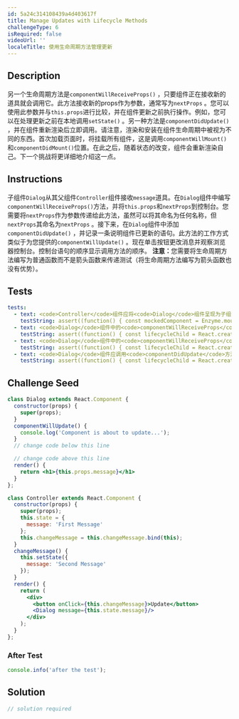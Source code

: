 ```yaml
---
id: 5a24c314108439a4d403617f
title: Manage Updates with Lifecycle Methods
challengeType: 6
isRequired: false
videoUrl: ''
localeTitle: 使用生命周期方法管理更新
---
```


## Description
<section id="description">另一个生命周期方法是<code>componentWillReceiveProps()</code> ，只要组件正在接收新的道具就会调用它。此方法接收新的props作为参数，通常写为<code>nextProps</code> 。您可以使用此参数并与<code>this.props</code>进行比较，并在组件更新之前执行操作。例如，您可以在处理更新之前在本地调用<code>setState()</code> 。另一种方法是<code>componentDidUpdate()</code> ，并在组件重新渲染后立即调用。请注意，渲染和安装在组件生命周期中被视为不同的东西。首次加载页面时，将挂载所有组件，这是调用<code>componentWillMount()</code>和<code>componentDidMount()</code>位置。在此之后，随着状态的改变，组件会重新渲染自己。下一个挑战将更详细地介绍这一点。 </section>

## Instructions
<section id="instructions">子组件<code>Dialog</code>从其父组件<code>Controller</code>组件接收<code>message</code>道具。在<code>Dialog</code>组件中编写<code>componentWillReceiveProps()</code>方法，并将<code>this.props</code>和<code>nextProps</code>到控制台。您需要将<code>nextProps</code>作为参数传递给此方法，虽然可以将其命名为任何名称，但<code>nextProps</code>其命名为<code>nextProps</code> 。接下来，在<code>Dialog</code>组件中添加<code>componentDidUpdate()</code> ，并记录一条说明组件已更新的语句。此方法的工作方式类似于为您提供的<code>componentWillUpdate()</code> 。现在单击按钮更改消息并观察浏览器控制台。控制台语句的顺序显示调用方法的顺序。 <strong>注意：</strong>您需要将生命周期方法编写为普通函数而不是箭头函数来传递测试（将生命周期方法编写为箭头函数也没有优势）。 </section>

## Tests
<section id='tests'>

```yml
tests:
  - text: <code>Controller</code>组件应将<code>Dialog</code>组件呈现为子组件。
    testString: assert((function() { const mockedComponent = Enzyme.mount(React.createElement(Controller)); return mockedComponent.find('Controller').length === 1 && mockedComponent.find('Dialog').length === 1; })(), 'The <code>Controller</code> component should render the <code>Dialog</code> component as a child.');
  - text: <code>Dialog</code>组件中的<code>componentWillReceiveProps</code>方法应将<code>this.props</code>记录到控制台。
    testString: assert((function() { const lifecycleChild = React.createElement(Dialog).type.prototype.componentWillReceiveProps.toString().replace(/ /g,''); return lifecycleChild.includes('console.log') && lifecycleChild.includes('this.props') })(), 'The <code>componentWillReceiveProps</code> method in the <code>Dialog</code> component should log <code>this.props</code> to the console.');
  - text: <code>Dialog</code>组件中的<code>componentWillReceiveProps</code>方法应将<code>nextProps</code>记录到控制台。
    testString: assert((function() { const lifecycleChild = React.createElement(Dialog).type.prototype.componentWillReceiveProps.toString().replace(/ /g,''); const nextPropsAsParameterTest = /componentWillReceiveProps(| *?= *?)(\(|)nextProps(\)|)( *?=> *?{| *?{|{)/; const nextPropsInConsoleLogTest = /console\.log\(.*?nextProps\b.*?\)/; return ( lifecycleChild.includes('console.log') && nextPropsInConsoleLogTest.test(lifecycleChild) && nextPropsAsParameterTest.test(lifecycleChild) ); })(), 'The <code>componentWillReceiveProps</code> method in the <code>Dialog</code> component should log <code>nextProps</code> to the console.');
  - text: <code>Dialog</code>组件应调用<code>componentDidUpdate</code>方法并将消息记录到控制台。
    testString: assert((function() { const lifecycleChild = React.createElement(Dialog).type.prototype.componentDidUpdate.toString().replace(/ /g,''); return lifecycleChild.length !== 'undefined' && lifecycleChild.includes('console.log'); })(), 'The <code>Dialog</code> component should call the <code>componentDidUpdate</code> method and log a message to the console.');

```

</section>

## Challenge Seed
<section id='challengeSeed'>

<div id='jsx-seed'>

```jsx
class Dialog extends React.Component {
  constructor(props) {
    super(props);
  }
  componentWillUpdate() {
    console.log('Component is about to update...');
  }
  // change code below this line

  // change code above this line
  render() {
    return <h1>{this.props.message}</h1>
  }
};

class Controller extends React.Component {
  constructor(props) {
    super(props);
    this.state = {
      message: 'First Message'
    };
    this.changeMessage = this.changeMessage.bind(this);
  }
  changeMessage() {
    this.setState({
      message: 'Second Message'
    });
  }
  render() {
    return (
      <div>
        <button onClick={this.changeMessage}>Update</button>
        <Dialog message={this.state.message}/>
      </div>
    );
  }
};

```

</div>


### After Test
<div id='jsx-teardown'>

```js
console.info('after the test');
```

</div>

</section>

## Solution
<section id='solution'>

```js
// solution required
```
</section>

